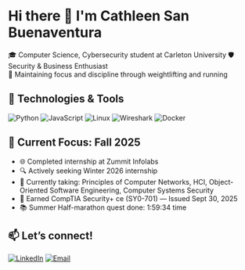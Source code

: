 # Hi there 👋 I'm Cathleen San Buenaventura

🎓 Computer Science, Cybersecurity student at Carleton University 
🛡️ Security & Business Enthusiast  
🏃 Maintaining focus and discipline through weightlifting and running

## 🔧 Technologies & Tools
![Python](https://img.shields.io/badge/-Python-333333?style=flat&logo=python)
![JavaScript](https://img.shields.io/badge/-JavaScript-333333?style=flat&logo=javascript)
![Linux](https://img.shields.io/badge/-Linux-333333?style=flat&logo=linux)
![Wireshark](https://img.shields.io/badge/-Wireshark-333333?style=flat&logo=wireshark)
![Docker](https://img.shields.io/badge/-Docker-333333?style=flat&logo=docker)

## 📌 Current Focus: Fall 2025
- 🌐 Completed internship at Zummit Infolabs
- 🔍 Actively seeking Winter 2026 internship
- 🧠 Currently taking: Principles of Computer Networks, HCI, Object-Oriented Software Engineering, Computer Systems Security
- 🏅 Earned CompTIA Security+ ce (SY0-701) — Issued Sept 30, 2025
- 📚 Summer Half-marathon quest done: 1:59:34 time

## 📫 Let’s connect!
[![LinkedIn](https://img.shields.io/badge/-LinkedIn-0A66C2?style=flat&logo=linkedin&logoColor=white)](https://www.linkedin.com/in/cathleen-san-buenaventura-42468121b/)
[![Email](https://img.shields.io/badge/-Email-D14836?style=flat&logo=gmail&logoColor=white)](mailto:sanbuenaventuracathleen@gmail.com)
